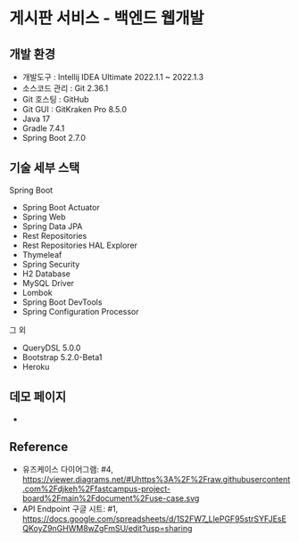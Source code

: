 # 게시판 서비스 - 백엔드 웹개발

## 개발 환경
- 개발도구 : Intellij IDEA Ultimate 2022.1.1 ~ 2022.1.3
- 소스코드 관리 : Git 2.36.1
- Git 호스팅 : GitHub
- Git GUI : GitKraken Pro 8.5.0
- Java 17
- Gradle 7.4.1
- Spring Boot 2.7.0

## 기술 세부 스택
Spring Boot

- Spring Boot Actuator
- Spring Web
- Spring Data JPA
- Rest Repositories
- Rest Repositories HAL Explorer
- Thymeleaf
- Spring Security
- H2 Database
- MySQL Driver
- Lombok
- Spring Boot DevTools
- Spring Configuration Processor

그 외

- QueryDSL 5.0.0
- Bootstrap 5.2.0-Beta1
- Heroku

## 데모 페이지
-

## Reference
- 유즈케이스 다이어그램: #4, https://viewer.diagrams.net/#Uhttps%3A%2F%2Fraw.githubusercontent.com%2Fdjkeh%2Ffastcampus-project-board%2Fmain%2Fdocument%2Fuse-case.svg
- API Endpoint 구글 시트: #1, https://docs.google.com/spreadsheets/d/1S2FW7_LlePGF95strSYFJEsEQKoyZ9nGHWM8wZgFmSU/edit?usp=sharing
